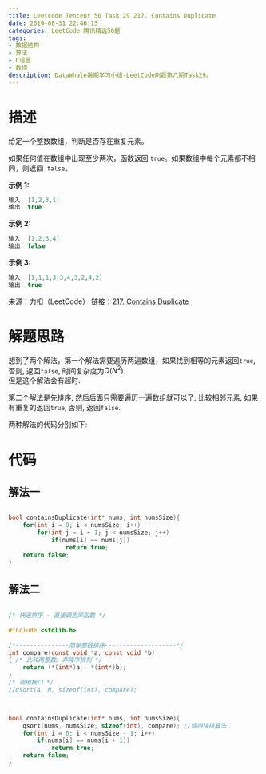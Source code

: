 ```yaml
---
title: Leetcode Tencent 50 Task 29 217. Contains Duplicate
date: 2019-08-31 22:46:13
categories: LeetCode 腾讯精选50题
tags:
- 数据结构
- 算法
- C语言
- 数组
description: DataWhale暑期学习小组-LeetCode刷题第八期Task29。
---
```


# 描述

给定一个整数数组，判断是否存在重复元素。

如果任何值在数组中出现至少两次，函数返回 `true`。如果数组中每个元素都不相同，则返回` false`。

**示例 1:**

```c
输入: [1,2,3,1]
输出: true
```

**示例 2:**

```c
输入: [1,2,3,4]
输出: false
```

**示例 3:**

```c
输入: [1,1,1,3,3,4,3,2,4,2]
输出: true
```

来源：力扣（LeetCode）
链接：[217. Contains Duplicate](https://leetcode-cn.com/problems/contains-duplicate)

# 解题思路

想到了两个解法，第一个解法需要遍历两遍数组，如果找到相等的元素返回`true`,  否则, 返回`false`, 时间复杂度为$O(N^2)$.  
但是这个解法会有超时.

第二个解法是先排序, 然后后面只需要遍历一遍数组就可以了, 比较相邻元素, 如果有重复的返回`true`, 否则, 返回`false`. 

两种解法的代码分别如下:

# 代码

## 解法一

```c

bool containsDuplicate(int* nums, int numsSize){
    for(int i = 0; i < numsSize; i++)
        for(int j = i + 1; j < numsSize; j++)
            if(nums[i] == nums[j])
                return true;
    return false;
}


``` 

## 解法二

```c
    
/* 快速排序 - 直接调用库函数 */
 
#include <stdlib.h>
 
/*---------------简单整数排序--------------------*/
int compare(const void *a, const void *b)
{ /* 比较两整数。非降序排列 */
    return (*(int*)a - *(int*)b);
}
/* 调用接口 */ 
//qsort(A, N, sizeof(int), compare);



bool containsDuplicate(int* nums, int numsSize){
    qsort(nums, numsSize, sizeof(int), compare); //调用快排算法
    for(int i = 0; i < numsSize - 1; i++)
        if(nums[i] == nums[i + 1])
            return true;
    return false;
}


``` 
